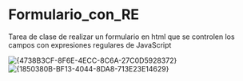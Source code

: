 # Formulario_con_RE
Tarea de clase de realizar un formulario en html que se controlen los campos con expresiones regulares de JavaScript

![{4738B3CF-8F6E-4ECC-8C6A-27C0D5928372}](https://github.com/user-attachments/assets/0e54bcf6-fb23-43f8-8267-f2e90771ca7f)
![{1850380B-BF13-4044-8DA8-713E23E14629}](https://github.com/user-attachments/assets/1aa1c01e-547f-432c-88ff-786a583566d6)

